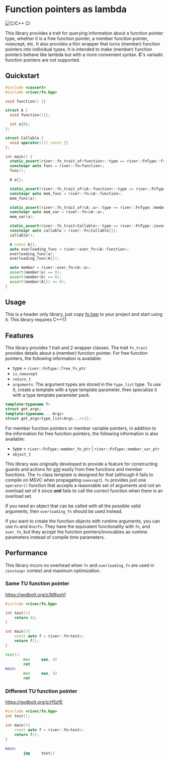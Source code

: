 # Function pointers as lambda

![C/C++ CI](https://github.com/uyha/fn/workflows/C/C++%20CI/badge.svg)

This library provides a trait for querying information about a function pointer type, whether it is a free function
pointer, a member function pointer, noexcept, etc. It also provides a thin wrapper that turns (member) function
pointers into individual types. It is intended to make (member) function pointers behave like lambda but with a more
convenient syntax. **C**'s variadic function pointers are not supported.

## Quickstart

```cpp
#include <cassert>
#include <river/fn.hpp>

void function() {}

struct A {
  void function(){};

  int a{0};
};

struct Callable {
  void operator()() const {}
};

int main() {
  static_assert(river::fn_trait_of<function>::type == river::FnType::free_fn_ptr);
  constexpr auto func = river::fn<function>;
  func();

  A a{};

  static_assert(river::fn_trait_of<&A::function>::type == river::FnType::member_fn_ptr);
  constexpr auto mem_func = river::fn<&A::function>;
  mem_func(a);

  static_assert(river::fn_trait_of<&A::a>::type == river::FnType::member_var_ptr);
  constexpr auto mem_var = river::fn<&A::a>;
  mem_var(a);

  static_assert(river::fn_trait<Callable>::type == river::FnType::invocable);
  constexpr auto callable = river::Fn{Callable{}};
  callable();

  A const b{};
  auto overloading_func = river::over_fn<&A::function>;
  overloading_func(a);
  overloading_func(A{});

  auto member = river::over_fn<&A::a>;
  assert(member(a) == 0);
  assert(member(b) == 0);
  assert(member(A{}) == 0);
}
```

## Usage

This is a header only library, just copy [fn.hpp](https://raw.githubusercontent.com/uyha/fn/master/src/river/fn.hpp) to
your project and start using it. This library requires C++17.

## Features

This library provides 1 trait and 2 wrapper classes. The trait `fn_trait` provides details about a (member) function
pointer. For free function pointers, the following information is available:

- type = `river::FnType::free_fn_ptr`
- `is_noexcept`
- `return_t`
- `arguments`: The argument types are stored in the `type_list` type. To use it, create a template with a type template
  parameter, then specialize it with a type template parameter pack.

```cpp
template<typename T>
struct get_args;
template<typename... Args>
struct get_args<type_list<Args...>>{};
```

For member function pointers or member variable pointers, in addition to the information for free function pointers,
the following information is also available:

- type = `river::FnType::member_fn_ptr` | `river::FnType::member_var_ptr`
- `object_t`

This library was originally developed to provide a feature for constructing guards and actions for [sml][sml] easily
from free functions and member functions. The `fn` class template is designed for that (although it fails to compile
on MSVC when propagating `noexcept`). `fn` provides just one `operator()` function that accepts a reasonable set of
arguments and not an overload set of it since **sml** fails to call the correct function when there is an overload set.

If you need an object that can be called with all the possible valid arguments, then `overloading_fn` should be used
instead.

If you want to create the function objects with runtime arguments, you can use `Fn` and
`OverFn`. They have the equivalent functionality with `fn`, and `over_fn`, but they
accept the function pointers/invocables as runtime parameters instead of compile time
parameters.

## Performance

This library incurs no overhead when `fn` and `overloading_fn` are used in `constexpr` context and maximum optimization.

### Same TU function pointer

https://godbolt.org/z/M8xxh1

```cpp
#include <river/fn.hpp>

int test(){
    return 42;
}

int main(){
    const auto f = river::fn<test>;
    return f();
}
```

```asm
test():
        mov     eax, 42
        ret
main:
        mov     eax, 42
        ret
```

### Different TU function pointer

https://godbolt.org/z/rf5zfE

```cpp
#include <river/fn.hpp>
int test();

int main(){
    const auto f = river::fn<test>;
    return f();
}
```

```asm
main:
        jmp     test()
```

[sml]: https://github.com/boost-ext/sml
